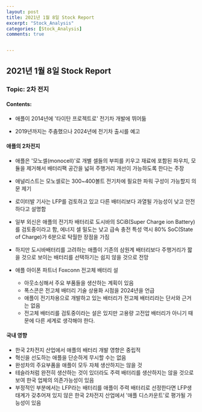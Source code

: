 ```yaml
---
layout: post
title: 2021년 1월 8일 Stock Report
excerpt: "Stock_Analysis"
categories: [Stock_Analysis]
comments: true


---
```




## 2021년 1월 8일 Stock Report



### Topic: 2차 전지 



#### Contents:

- 애플이 2014년에 '타이탄 프로젝트로' 전기차 개발에 뛰어듦

- 2019년까지는 주춤했으나 2024년에 전기차 출시를 예고

#### 애플의 2차전지

- 애플은 '모노셀(monocell)'로 개별 셀들의 부피를 키우고 재료에 포함된 파우치, 모듈을 제거해서 배터리팩 공간을 넓혀 주행거리 개선이 가능하도록 한다는 주장

- 애널리스트는 모노셀로는 300~400볼트 전기차에 필요한 파워 구성이 가능할지 의문 제기
- 로이터발 기사는 LFP를 검토하고 있고 다른 배터리보다 과열될 가능성이 낮고 안전하다고 설명함
- 일부 외신은 애플의 전기차 배터리로 도시바의 SCiB(Super Charge ion Battery)를 검토중이라고 함, 에너지 셀 밀도는 낮고 급속 충전 특성 역시 80% SoC(State of Charge)가 6분으로 탁월한 장점을 가짐
- 하지만 도시바배터리를 고려하는 애플이 기존의 삼원계 배터리보다 주행거리가 짧을 것으로 보이는 배터리를 선택하기는 쉽지 않을 것으로 전망
- 애플 아이폰 파트너 Foxconn 전고체 배터리 설
  - 아웃소싱해서 주요 부품들을 생산하는 계획이 있음 
  - 폭스콘은 전고체 배터리 기술 상용화 시점을 2024년을 언급
  - 애플이 전기차용으로 개발하고 있는 배터리가 전고체 배터리라는 단서와 근거는 없음
  - 전고체 배터리를 검토중이라는 설은 있지만 고용량 고전압 배터리가 아니기 때문에 다른 세계로 생각해야 한다. 



#### 국내 영향

- 한국 2차전지 산업에서 애플의 배터리 개발 영향은 중립적
- 혁신을 선도하는 애플을 단순하게 무시할 수는 없음
- 완성차의 주요부품을 애플이 모두 자체 생산하지는 않을 것
- 테슬라처럼 완전히 생산하는 것이 있더라도 주력 배터리를 생산하지는 않을 것으로 보여 한국 업체의 의존가능성이 있음
- 부정적인 부분에서는 LFP라는 배터리를 애플이 주력 배터리로 선정한다면 LFP생태계가 갖추어져 있지 않은 한국 2차전지 산업에서 '애플 디스카운트'로 평가될 가능성이 있음


